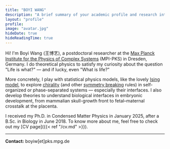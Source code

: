 ```yaml
---
title: "BOYI WANG" 
description: "A brief summary of your academic profile and research interests."
layout: "profile" 
profile:
image: "avatar.jpg"
hideDate: true
hideReadingTime: true
---
```


Hi! I'm Boyi Wang (王博艺), a postdoctoral researcher at the [Max Planck Institute for the Physics of Complex Systems](https://www.pks.mpg.de/) (MPI-PKS) in Dresden, Germany. I do theoretical physics to satisfy my curiosity about the question "Life is what?" — and if lucky, even "What is life?"

More concretely, I play with statistical physics models, like the lovely [Ising model](https://en.wikipedia.org/wiki/Ising_model), to explore [chirality](https://en.wikipedia.org/wiki/Chirality) (and other [symmetry breaking](https://en.wikipedia.org/wiki/Symmetry_breaking) rules) in self-organized or phase-separated systems — especially their interfaces. I also develop theories to understand biological interfaces in embryonic development, from mammalian skull-growth front to fetal–maternal crosstalk at the placenta.

I received my Ph.D. in Condensed Matter Physics in January 2025, after a B.Sc. in Biology in June 2018.
To know more about me, feel free to check out my [CV page]({{< ref "/cv.md" >}}).
 
---

**Contact:** boyiw[et]pks.mpg.de
